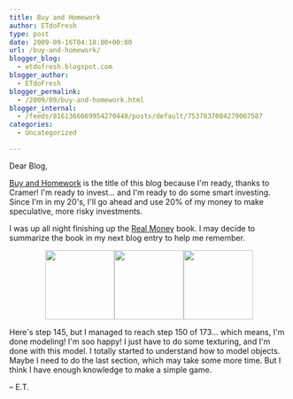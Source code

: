 ```yaml
---
title: Buy and Homework
author: ETdoFresh
type: post
date: 2009-09-16T04:18:00+00:00
url: /buy-and-homework/
blogger_blog:
  - etdofresh.blogspot.com
blogger_author:
  - ETdoFresh
blogger_permalink:
  - /2009/09/buy-and-homework.html
blogger_internal:
  - /feeds/8161366669954270448/posts/default/7537837084279067587
categories:
  - Uncategorized

---
```

Dear Blog,

[Buy and Homework][1] is the title of this blog because I'm ready, thanks to Cramer! I'm ready to invest... and I'm ready to do some smart investing. Since I'm in my 20's, I'll go ahead and use 20% of my money to make speculative, more risky investments.

I was up all night finishing up the [Real Money][2] book. I may decide to summarize the book in my next blog entry to help me remember.

<p align="center">
  <a href="http://lh5.ggpht.com/_yEPuIWl8ybE/SrBpbCmgQxI/AAAAAAAAAk0/4WFz8ufwvdY/s1600/Chapter+06+-+Truck+Step+145+of+173+Front.png"><img src="http://lh5.ggpht.com/_yEPuIWl8ybE/SrBpbCmgQxI/AAAAAAAAAk0/4WFz8ufwvdY/s144/Chapter+06+-+Truck+Step+145+of+173+Front.png" width="125" /></a><a href="http://lh3.ggpht.com/_yEPuIWl8ybE/SrBpcdgBPdI/AAAAAAAAAlE/0G8d0x4a3B4/s1600/Chapter+06+-+Truck+Step+145+of+173+Side.png"><img src="http://lh3.ggpht.com/_yEPuIWl8ybE/SrBpcdgBPdI/AAAAAAAAAlE/0G8d0x4a3B4/s144/Chapter+06+-+Truck+Step+145+of+173+Side.png" width="125" /></a><a href="http://lh6.ggpht.com/_yEPuIWl8ybE/SrBpbwW-pJI/AAAAAAAAAk8/hFOUn5GqrXg/s1600/Chapter+06+-+Truck+Step+145+of+173+Perspective.png"><img src="http://lh6.ggpht.com/_yEPuIWl8ybE/SrBpbwW-pJI/AAAAAAAAAk8/hFOUn5GqrXg/s144/Chapter+06+-+Truck+Step+145+of+173+Perspective.png" width="125" /></a>
</p>

Here's step 145, but I managed to reach step 150 of 173... which means, I'm done modeling! I'm soo happy! I just have to do some texturing, and I'm done with this model. I totally started to understand how to model objects. Maybe I need to do the last section, which may take some more time. But I think I have enough knowledge to make a simple game.

&#8211; E.T.

 [1]: http://www.thestreet.com/story/10292290/do-your-stock-homework.html
 [2]: http://www.thesimpledollar.com/2007/01/22/jim-cramers-real-money-overview/